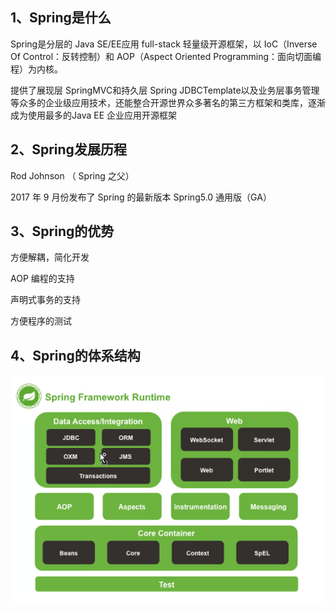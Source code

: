 ## 1、Spring是什么

Spring是分层的 Java SE/EE应用 full-stack 轻量级开源框架，以 IoC（Inverse Of Control：反转控制）和 AOP（Aspect Oriented Programming：面向切面编程）为内核。

提供了展现层 SpringMVC和持久层 Spring JDBCTemplate以及业务层事务管理等众多的企业级应用技术，还能整合开源世界众多著名的第三方框架和类库，逐渐成为使用最多的Java EE 企业应用开源框架

## 2、Spring发展历程

Rod Johnson （ Spring 之父）

2017 年 9 月份发布了 Spring 的最新版本 Spring5.0 通用版（GA）

## 3、Spring的优势

方便解耦，简化开发

AOP 编程的支持

声明式事务的支持

方便程序的测试

## 4、Spring的体系结构

![Spring的体系结构](attachments/20231223010201.png)